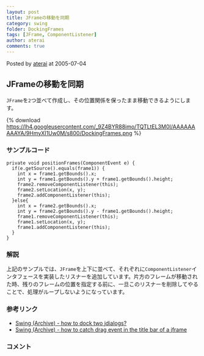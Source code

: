 ```yaml
---
layout: post
title: JFrameの移動を同期
category: swing
folder: DockingFrames
tags: [JFrame, ComponentListener]
author: aterai
comments: true
---
```


Posted by [aterai](http://terai.xrea.jp/aterai.html) at 2005-07-04

## JFrameの移動を同期
`JFrame`を`2`つ並べて作成し、その位置関係を保ったまま移動できるようにします。


{% download https://lh4.googleusercontent.com/_9Z4BYR88imo/TQTLtEL3M0I/AAAAAAAAAYA/9HmyXI1Uw0M/s800/DockingFrames.png %}

### サンプルコード
<pre class="prettyprint"><code>private void positionFrames(ComponentEvent e) {
  if(e.getSource().equals(frame1)) {
    int x = frame1.getBounds().x;
    int y = frame1.getBounds().y + frame1.getBounds().height;
    frame2.removeComponentListener(this);
    frame2.setLocation(x, y);
    frame2.addComponentListener(this);
  }else{
    int x = frame2.getBounds().x;
    int y = frame2.getBounds().y - frame1.getBounds().height;
    frame1.removeComponentListener(this);
    frame1.setLocation(x, y);
    frame1.addComponentListener(this);
  }
}
</code></pre>

### 解説
上記のサンプルでは、`JFrame`を上下に並べて、それぞれに`ComponentListener`インタフェースを実装したリスナーを追加しています。片方のフレームが移動された時、残りのフレームの位置を指定する前に、一旦このリスナーを削除してやることで、処理がループしないようになっています。

### 参考リンク
- [Swing (Archive) - how to dock two jdialogs?](https://forums.oracle.com/thread/1479997)
- [Swing (Archive) - how to catch drag event in the title bar of a jframe](https://forums.oracle.com/thread/1492552)

<!-- dummy comment line for breaking list -->

### コメント
